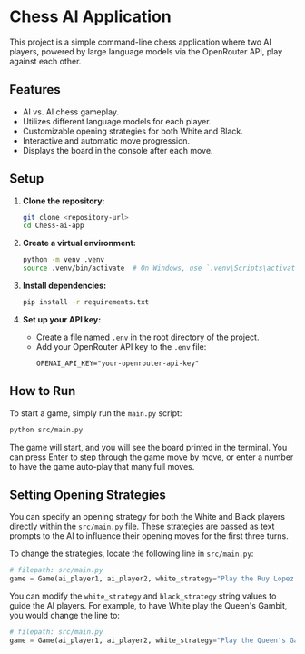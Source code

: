 # Chess AI Application

This project is a simple command-line chess application where two AI players, powered by large language models via the OpenRouter API, play against each other.

## Features

*   AI vs. AI chess gameplay.
*   Utilizes different language models for each player.
*   Customizable opening strategies for both White and Black.
*   Interactive and automatic move progression.
*   Displays the board in the console after each move.

## Setup

1.  **Clone the repository:**
    ```bash
    git clone <repository-url>
    cd Chess-ai-app
    ```

2.  **Create a virtual environment:**
    ```bash
    python -m venv .venv
    source .venv/bin/activate  # On Windows, use `.venv\Scripts\activate`
    ```

3.  **Install dependencies:**
    ```bash
    pip install -r requirements.txt
    ```

4.  **Set up your API key:**
    *   Create a file named `.env` in the root directory of the project.
    *   Add your OpenRouter API key to the `.env` file:
        ```
        OPENAI_API_KEY="your-openrouter-api-key"
        ```

## How to Run

To start a game, simply run the `main.py` script:

```bash
python src/main.py
```

The game will start, and you will see the board printed in the terminal. You can press Enter to step through the game move by move, or enter a number to have the game auto-play that many full moves.

## Setting Opening Strategies

You can specify an opening strategy for both the White and Black players directly within the `src/main.py` file. These strategies are passed as text prompts to the AI to influence their opening moves for the first three turns.

To change the strategies, locate the following line in `src/main.py`:

```python
# filepath: src/main.py
game = Game(ai_player1, ai_player2, white_strategy="Play the Ruy Lopez.", black_strategy="Play the Sicilian Defense.")
```

You can modify the `white_strategy` and `black_strategy` string values to guide the AI players. For example, to have White play the Queen's Gambit, you would change the line to:

```python
# filepath: src/main.py
game = Game(ai_player1, ai_player2, white_strategy="Play the Queen's Gambit.", black_strategy="Play the Sicilian Defense.")
```